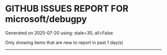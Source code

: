 
# GITHUB ISSUES REPORT FOR microsoft/debugpy


Generated on 2025-07-20 using: stale=30, all=False


Only showing items that are new to report in past 1 day(s)


---




















